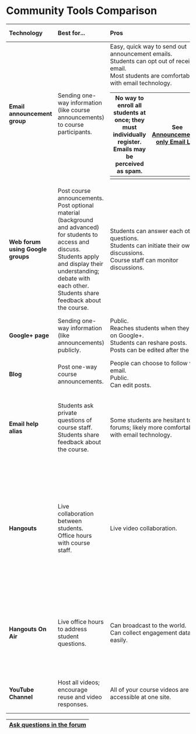 # Community Tools Comparison #

| **Technology** | **Best for...** | **Pros** | **Cons** | **Implementation Tips** |
|:---------------|:----------------|:---------|:---------|:------------------------|
| **Email announcement group** | Sending one-way information (like course announcements) to course participants. | Easy, quick way to send out announcement emails.<br>Students can opt out of receiving email.<br>Most students are comfortable with email technology. <table><thead><th> No way to enroll all students at once; they must individually register.<br>Emails may be perceived as spam. </th><th> See <a href='CreateEmailList.md'>Announcements-only Email List</a>. </th></thead><tbody>
<tr><td> <b>Web forum using Google groups</b> </td><td> Post course announcements.<br>Post optional material (background and advanced) for students to access and discuss.<br>Students apply and display their understanding; debate with each other.<br>Students share feedback about the course.  </td><td> Students can answer each others’ questions.<br>Students can initiate their own discussions.<br>Course staff can monitor discussions. </td><td> Many people are not comfortable with posting information publicly.<br>Some students find Google Groups UI difficult to navigate. </td><td> Determine categories of posts in advance.<br>Enable the ability to mark threads as duplicates.<br>See <a href='WebForums.md'>Community Discussion</a>.</td></tr>
<tr><td> <b>Google+ page</b> </td><td> Sending one-way information (like announcements) publicly.  </td><td> Public.<br>Reaches students when they are on Google+.<br>Students can reshare posts.<br>Posts can be edited after the fact. </td><td> Google+ does not have a high adoption rate. <br> Public. </td><td>                         </td></tr>
<tr><td> <b>Blog</b>    </td><td> Post one-way course announcements. </td><td> People can choose to follow via email.<br>Public.<br>Can edit posts. </td><td> Public.  </td><td>                         </td></tr>
<tr><td> <b>Email help alias</b> </td><td> Students ask private questions of course staff.<br>Students share feedback about the course.  </td><td> Some students are hesitant to use forums; likely more comfortable with email technology. </td><td> Requires course staff to answer emails.<br>Can end up answering same questions multiple times. </td><td> If using Gmail, can set up canned responses to address FAQs.<br>Can set up an auto-responder directing people to the forum. </td></tr>
<tr><td> <b>Hangouts</b> </td><td> Live collaboration between students.<br>Office hours with course staff. </td><td> Live video collaboration. </td><td> New technology that not all students will be comfortable with.<br>Requires participants to have a Google+ account.<br>Limit of 10 people in a hangout at a given time. </td><td> See <a href='OnlineOfficeHours.md'>Online Office Hours</a>. </td></tr>
<tr><td> <b>Hangouts On Air</b> </td><td> Live office hours to address student questions. </td><td> Can broadcast to the world.<br>Can collect engagement data easily. </td><td> Limited live interaction between students and instructors.<br>New technology. </td><td> Requires Google+ account (or Google+ page) for the instructor.<br>Requires YouTube channel.<br> See <a href='OnlineOfficeHours.md'>Online Office Hours</a>. </td></tr>
<tr><td> <b>YouTube Channel</b> </td><td> Host all videos; encourage reuse and video responses. </td><td> All of your course videos are accessible at one site. </td><td>          </td><td> Necessary to have a YouTube channel if you want to do a Hangout on Air. </td></tr></tbody></table>

<table><thead><th> <a href='https://groups.google.com/forum/?fromgroups#!categories/course-builder-forum/set-up-and-manage-community'>Ask questions in the forum</a> </th></thead><tbody>
